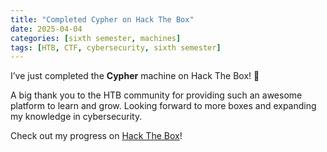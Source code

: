 ```yaml
---
title: "Completed Cypher on Hack The Box"
date: 2025-04-04
categories: [sixth semester, machines]
tags: [HTB, CTF, cybersecurity, sixth semester]
---
```


I’ve just completed the **Cypher** machine on Hack The Box! 🎉

A big thank you to the HTB community for providing such an awesome platform to learn and grow. Looking forward to more boxes and expanding my knowledge in cybersecurity. 

Check out my progress on [Hack The Box](https://www.hackthebox.com/achievement/machine/1242702/650)!

